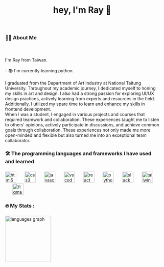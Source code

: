 ###

<h1 align="center">hey, I'm Ray 👋</h1>

###

<br clear="both">

<h3 align="left">👩‍💻  About Me</h3>

###

<br clear="both">

<p align="left">I'm Ray from Taiwan.<br><br>- 📚 I'm currently learning python.<br><br>I graduated from the Department of Art Industry at National Taitung University. Throughout my academic journey, I dedicated myself to honing my skills in art and design. I also had a strong passion for exploring UI/UX design practices, actively learning from experts and resources in the field. Additionally, I utilized my spare time to learn and enhance my skills in frontend development. <br>When I was a student, I engaged in various projects and courses that required teamwork and collaboration. These experiences taught me to listen to others' opinions, actively participate in discussions, and achieve common goals through collaboration. These experiences not only made me more open-minded and flexible but also turned me into an exceptional team collaborator.</p>

###

<h3 align="left">🛠 The programming languages and frameworks I have used and learned</h3>

###

<div align="left">
  <img src="https://img.shields.io/badge/HTML5-E34F26?logo=html5&logoColor=white&style=for-the-badge" height="36" alt="html5 logo"  />
  <img width="20" />
  <img src="https://img.shields.io/badge/CSS3-1572B6?logo=css3&logoColor=white&style=for-the-badge" height="36" alt="css3 logo"  />
  <img width="20" />
  <img src="https://img.shields.io/badge/JavaScript-F7DF1E?logo=javascript&logoColor=black&style=for-the-badge" height="36" alt="javascript logo"  />
  <img width="20" />
  <img src="https://img.shields.io/badge/Visual Studio Code-007ACC?logo=visualstudiocode&logoColor=white&style=for-the-badge" height="36" alt="vscode logo"  />
  <img width="20" />
  <img src="https://img.shields.io/badge/React-61DAFB?logo=react&logoColor=black&style=for-the-badge" height="36" alt="react logo"  />
  <img width="20" />
  <img src="https://img.shields.io/badge/Python-3776AB?logo=python&logoColor=white&style=for-the-badge" height="36" alt="python logo"  />
  <img width="20" />
  <img src="https://img.shields.io/badge/Slack-4A154B?logo=slack&logoColor=white&style=for-the-badge" height="36" alt="slack logo"  />
  <img width="20" />
  <img src="https://img.shields.io/badge/Tailwind CSS-06B6D4?logo=tailwindcss&logoColor=black&style=for-the-badge" height="36" alt="tailwindcss logo"  />
  <img width="20" />
  <img src="https://img.shields.io/badge/Figma-F24E1E?logo=figma&logoColor=white&style=for-the-badge" height="36" alt="figma logo"  />
</div>

###

<h3 align="left">🔥   My Stats :</h3>

###

<div align="left">
  <img src="https://github-readme-stats.vercel.app/api/top-langs?username=YZRay&locale=en&hide_title=false&layout=compact&card_width=320&langs_count=5&theme=ocean_dark&hide_border=false&order=2" height="150" alt="languages graph"  />
</div>

###
